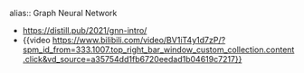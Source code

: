 alias:: Graph Neural Network

- https://distill.pub/2021/gnn-intro/
- {{video https://www.bilibili.com/video/BV1iT4y1d7zP/?spm_id_from=333.1007.top_right_bar_window_custom_collection.content.click&vd_source=a35754dd1fb6720eedad1b04619c7217}}